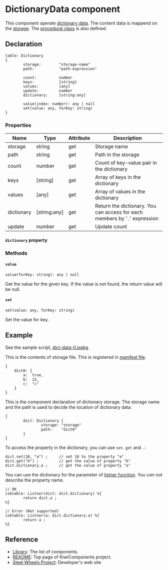 # DictionaryData component
This component operate [dictionary data](https://developer.apple.com/documentation/swift/dictionary).
The content data is mappend on the [storage](https://github.com/steelwheels/KiwiScript/blob/master/KiwiLibrary/Document/Storage/Storage.md).
The [procedural class](https://github.com/steelwheels/KiwiScript/blob/master/KiwiLibrary/Document/Class/Dictionary.md) is also defined.

## Declaration
````
table: Dictionary
{
        storage:        "storage-name"
        path:           "path-expression"
        
        count:          number
        keys:           [string]
        values:         [any]
        update:         number
        dictionary:     [string:any]

        value(index: number): any | null
        set(value: any, forKey: string)
}
````

### Properties
|Name   |Type   |Attribute      |Description            |
|---    |---    |---            |----                   |
|storage |string |get             |Storage name           |
|path   |string |get             |Path in the storage    |
|count  |number    |get            |Count of key-value pair in the dictionary |
|keys           |[string] |get |Array of keys in the dictionary   |
|values         |[any]    |get  |Array of values in the dictionary |
|dictionary |[string:any] |get |Return the dictionary. You can access for each members by '`.`' expression |
|update |number |get |Update count |

#### `dictionary` property

### Methods
#### `value`
````
value(forKey: string): any | null
````
Get the value for the given key. If the value is not found, the return value will be null. 

#### `set`
````
set(value: any, forKey: string)
````
Set the value for key.

## Example
See the sample script, [dict-data-0.jspkg](https://github.com/steelwheels/JSTerminal/tree/master/Resource/Sample/dict-data-0.jspkg).

This is the contents of storage file. This is registered in [manifest file](https://github.com/steelwheels/JSTools/blob/master/Document/jspkg.md).
````
{
	dict0: {
		a:	true,
		b:	12,
		c:	"c"
	}
}
````

This is the component declaration of dictionary storage. The storage name and the path is used to decide the location of dictionary data.
````
{
        dict: Dictionary {
                storage: "storage"
                path:    "dict0"
        }
}
````

To access the property in the dictionary, you can use `set`. `get` and `.`:
````
dict.set(10, "a") ;     // set 10 to the property "a"
dict.get("b") ;         // get the value of property "b"
dict.dictionary.a ;     // get the value of property "a"
````

You can use the dictionary for the parameter of [listner function](https://github.com/steelwheels/Amber/blob/master/Document/amber-language.md). You *can not* describe the property name.

````
// OK
isEnable: Listner(dict: dict.dictionary) %{
        return dict.a ;
%}

// Error (Not supported)
isEnable: Listner(a: dict.dictionary.a) %{
        return a ;
%}
````

## Reference
* [Library](https://github.com/steelwheels/KiwiCompnents/blob/master/Document/Library.md): The list of components. 
* [README](https://github.com/steelwheels/KiwiCompnents): Top page of KiwiComponents project.
* [Steel Wheels Project](https://steelwheels.github.io): Developer's web site

